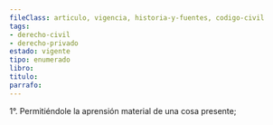 ```yaml
---
fileClass: articulo, vigencia, historia-y-fuentes, codigo-civil
tags:
- derecho-civil
- derecho-privado
estado: vigente
tipo: enumerado
libro:
titulo:
parrafo:
---
```

1°. Permitiéndole la aprensión material de una cosa presente;